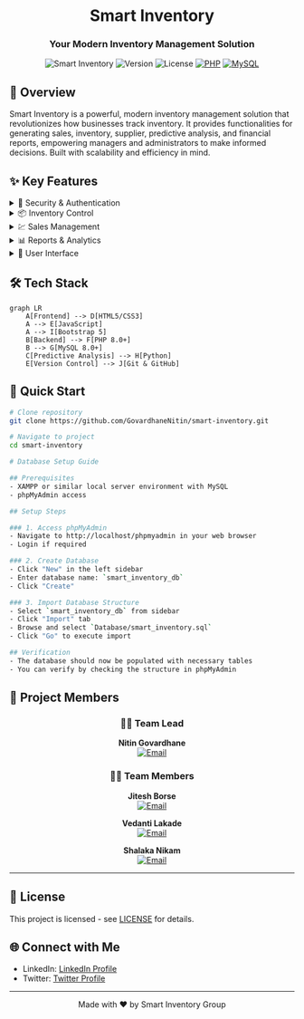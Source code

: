 <div align="center">

# Smart Inventory

### Your Modern Inventory Management Solution

</div>

<div align="center">

![Smart Inventory](https://img.shields.io/badge/Smart-Inventory-blue)
![Version](https://img.shields.io/badge/version-1.0.0-green)
![License](https://img.shields.io/badge/license-MIT-blue)
[![PHP](https://img.shields.io/badge/PHP-8.0%2B-purple)](https://www.php.net/)
[![MySQL](https://img.shields.io/badge/MySQL-8.0%2B-orange)](https://www.mysql.com/)

</div>

## 🎯 Overview

Smart Inventory is a powerful, modern inventory management solution that revolutionizes how businesses track inventory. It provides functionalities for generating sales, inventory, supplier, predictive analysis, and financial reports, empowering managers and administrators to make informed decisions. Built with scalability and efficiency in mind.

## ✨ Key Features

<details>
<summary>🔐 Security & Authentication</summary>

- Role-based access control (Admin, Manager, etc.)
- Secure password hashing
- Session management for authenticated user sessions
- Unauthorized access redirection
</details>

<details>
<summary>📦 Inventory Control</summary>

- Real-time stock tracking
- Supplier and purchase order integration
- Stock movement history and reporting
- Warehouse and location-based inventory tracking
- Inventory valuation and cost management
</details>

<details>
<summary>💹 Sales Management</summary>

- Sales transaction records
- Sales report generation with custom date ranges
- Integration with inventory for stock deduction
</details>

<details>
<summary>📊 Reports & Analytics</summary>

- Generate detailed reports for Sales, Inventory, Suppliers, and Financial data
- Date-range filtering for customized report generation
- Export reports in text format for easy offline access
- Predictive analysis reports based on historical data
</details>

<details>
<summary>📑 User Interface</summary>

- Intuitive dashboard with role-specific views
- Generate and view reports directly from the UI
- Print reports with custom formatting
- Responsive design for multiple device compatibility
</details>

## 🛠️ Tech Stack

```mermaid
graph LR
    A[Frontend] --> D[HTML5/CSS3]
    A --> E[JavaScript]
    A --> I[Bootstrap 5]
    B[Backend] --> F[PHP 8.0+]
    B --> G[MySQL 8.0+]
    C[Predictive Analysis] --> H[Python]
    E[Version Control] --> J[Git & GitHub]
```

## 🚀 Quick Start

```bash
# Clone repository
git clone https://github.com/GovardhaneNitin/smart-inventory.git

# Navigate to project
cd smart-inventory

# Database Setup Guide

## Prerequisites
- XAMPP or similar local server environment with MySQL
- phpMyAdmin access

## Setup Steps

### 1. Access phpMyAdmin
- Navigate to http://localhost/phpmyadmin in your web browser
- Login if required

### 2. Create Database
- Click "New" in the left sidebar
- Enter database name: `smart_inventory_db`
- Click "Create"

### 3. Import Database Structure
- Select `smart_inventory_db` from sidebar
- Click "Import" tab
- Browse and select `Database/smart_inventory.sql`
- Click "Go" to execute import

## Verification
- The database should now be populated with necessary tables
- You can verify by checking the structure in phpMyAdmin
```

## 👥 Project Members

<div align="center">

### 👨‍💻 **Team Lead**

**Nitin Govardhane**  
[![Email](https://img.shields.io/badge/Email-nitingovardhane000%40gmail.com-red?style=flat-square&logo=gmail)](mailto:nitingovardhane000@gmail.com)

### 👩‍💻 **Team Members**

**Jitesh Borse**  
[![Email](https://img.shields.io/badge/Email-khushborse92%40gmail.com-red?style=flat-square&logo=gmail)](mailto:khushborse92@gmail.com)

**Vedanti Lakade**  
[![Email](https://img.shields.io/badge/Email-lakadevedanti%40gmail.com-red?style=flat-square&logo=gmail)](mailto:lakadevedanti@gmail.com)

**Shalaka Nikam**  
[![Email](https://img.shields.io/badge/Email-shalakanikam48%40gmail.com-red?style=flat-square&logo=gmail)](mailto:shalakanikam48@gmail.com)

</div>

---

## 📄 License

This project is licensed - see [LICENSE](LICENSE) for details.

## 🌐 Connect with Me

- LinkedIn: [LinkedIn Profile](https://www.linkedin.com/in/nitingovardhane/)
- Twitter: [Twitter Profile](https://x.com/blackhawk_vk18)

---

<div align="center">
Made with ❤️ by Smart Inventory Group
</div>
